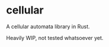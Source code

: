 # cellular #

A cellular automata library in Rust.

Heavily WIP, not tested whatsoever yet.

<!-- Doesn't work properly ATM, I'm trying to get [conrod](https://github.com/PistonDevelopers/conrod "conrod") to work so I can debug and tweak the library interactively. -->
